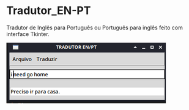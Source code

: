 # Tradutor_EN-PT
Tradutor de Inglês para Português ou Português para inglês feito com interface Tkinter.

<img src=https://github.com/EmersonBarcelos/Tradutor_EN-PT/blob/main/Telatradu.png>
